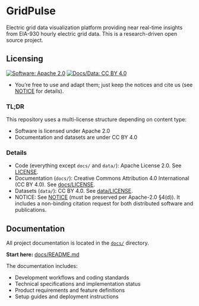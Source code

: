 # GridPulse

Electric grid data visualization platform providing near real-time insights from EIA-930 hourly electric grid data. This is a research-driven open source project.

## Licensing

[![Software: Apache 2.0](https://img.shields.io/badge/License-Apache_2.0-blue.svg)](https://opensource.org/licenses/Apache-2.0)
[![Docs/Data: CC BY 4.0](https://img.shields.io/badge/Docs%2FData-CC--BY_4.0-green.svg)](https://creativecommons.org/licenses/by/4.0/)
- You’re free to use and adapt them; just keep the notices and cite us (see [NOTICE](NOTICE) for details).

### TL;DR

This repository uses a multi-license structure depending on content type:

- Software is licensed under Apache 2.0 
- Documentation and datasets are under CC BY 4.0 

### Details

- Code (everything except `docs/` and `data/`): Apache License 2.0. See [LICENSE](LICENSE).
- Documentation (`docs/`): Creative Commons Attribution 4.0 International (CC BY 4.0). See [docs/LICENSE](docs/LICENSE).
- Datasets (`data/`): CC BY 4.0. See [data/LICENSE](data/LICENSE).
- NOTICE: See [NOTICE](NOTICE) (must be preserved per Apache-2.0 §4(d)). It includes a non-binding citation request for both distributed software and publications.

## Documentation

All project documentation is located in the [`docs/`](./docs/) directory.

**Start here:** [docs/README.md](./docs/README.md)

The documentation includes:
- Development workflows and coding standards
- Technical specifications and implementation status  
- Product requirements and feature definitions
- Setup guides and deployment instructions

<!-- Removed redundant link to docs/README.md to avoid duplication. -->
